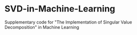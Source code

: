# SVD-in-Machine-Learning

Supplementary code for "The Implementation of Singular Value Decomposition" in Machine Learning
